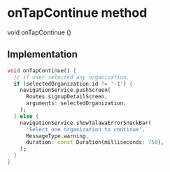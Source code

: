 


# onTapContinue method








void onTapContinue
()








## Implementation

```dart
void onTapContinue() {
  // if user selected any organization.
  if (selectedOrganization.id != '-1') {
    navigationService.pushScreen(
      Routes.signupDetailScreen,
      arguments: selectedOrganization,
    );
  } else {
    navigationService.showTalawaErrorSnackBar(
      'Select one organization to continue',
      MessageType.warning,
      duration: const Duration(milliseconds: 750),
    );
  }
}
```








